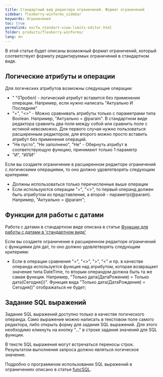 ```yaml
---
title: Стандартный вид редактора ограничений. Формат ограничений
sidebar: flexberry-winforms_sidebar
keywords: Ограничения
toc: true
permalink: en/fw_standart-view-limits-editor.html
folder: products/flexberry-winforms/
lang: en
---
```


В этой статье будет описаны возможный формат ограничений, который соответствует формату редактируемых ограничений в стандартном виде.

## Логические атрибуты и операции
Для логических атрибутов возможны следующие операции:
* " "(Пробел) - логический атрибут вставится без применения операции. Например, если нужно написать "Актуально И Последняя"
* "=", "<>" - Можно сравнивать атрибуты только с параметрами типа Boolean. Например, "Актуально = @param". В стандартном виде редактора сравнить два поля между собой или сравнить поле с истиной невозможно. Для первого случая нужно пользоваться расширенным редактором, для второго можно просто вставить атрибут без применения операций.
* "Не пусто", "Не заполнено", "Не" - Обернуть атрибут в соответствующую функцию, принимают только 1 параметр
* "И", "ИЛИ"

Если вы создаете ограничение в расширенном редакторе ограничений с логическими операциями, то оно должно удовлетворять следующим критериям:
* Должны использоваться только перечисленные выше операции
* Если используются операции "=", "<>", то первый операнд должен быть атрибутом из представления, а второй - параметр(@param). Например, "Актуально = @param";

## Функции для работы с датами
Работа с датами в стандартном виде описана в статье [Функции для работы с датами в 'стандартном виде'](fw_date-limits-standart-view.html)

Если вы создаете ограничение в расширенном редакторе ограничений с функциями для дат, то оно должно удовлетворять следующим критериям:
* Если в операции сравнения "=", "<>", ">", "<" и пр. в качестве операнда используется функция над атрибутом, которая возвращает значение типа DateTime, то вторым операндом должна быть та же самая функция. Например, "Только дата(ДатаРожения) = Только дата(Сегодня())". Функция вида "Только дата(ДатаРождения) = Сегодня()" отображаться не будет;

## Задание SQL выражений
Задание SQL выражений доступно только в качестве логического операнда. Само выражение можно написать в текстовом поле самого редактора, либо открыть форму для задания SQL выражений. Для этого необходимо кликнуть на кнопку "..." в строке задания значений для SQL функции.

В тексте SQL выражения могут встречаться переносы строк. Результатом выполнения запроса должно являться логическое значение.

Подробно о программном использовании SQL выражений в ограничениях описано в статье [funcSQL](fo_func-sql.html).